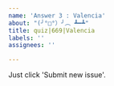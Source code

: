 ```yaml
---
name: 'Answer 3 : Valencia'
about: "(╯°□°）╯︵ ┻━┻"
title: quiz|669|Valencia
labels: ''
assignees: ''

---
```


Just click 'Submit new issue'.
